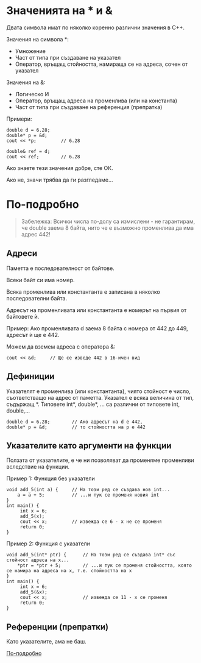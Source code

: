 # Значенията на * и &

Двата символа имат по няколко коренно различни значения в С++.

Значения на символа *:

- Умножение
- Част от типа при създаване на указател
- Оператор, връщащ стойността, намираща се на адреса, сочен от указател

Значения на &:

- Логическо И
- Оператор, връщащ адреса на променлива (или на константа)
- Част от типа при създаване на референция (препратка)

Примери:

    double d = 6.28;
    double* p = &d;
    cout << *p;         // 6.28

    double& ref = d;
    cout << ref;        // 6.28

Ако знаете тези значения добре, сте ОК.

Ако не, значи трябва да ги разгледаме...

# По-подробно

> Забележка: Всички числа по-долу са измислени - не гарантирам, че double заема 8 байта, нито че е възможно
променлива да има адрес 442!

## Адреси

Паметта е последователност от байтове.

Всеки байт си има номер.

Всяка променлива или константанта е записана в няколко последователни байта.

Адресът на променливата или константанта е номерът на първия от байтовете ѝ.

Пример: Ако променливата d заема 8 байта с номера от 442 до 449, адресът ѝ ще е 442.

Можем да вземем адреса с оператора &:

    cout << &d;     // Ще се изведе 442 в 16-ичен вид

## Дефиниции

Указателят е променлива (или константанта), чиято стойност е число, съответстващо на адрес от паметта.
Указател е всяка величина от тип, съдържащ *.
Типовете int\*, double\*, ... са различни от типовете int, double,...

    double d = 6.28;        // Ако адресът на d е 442,
    double* p = &d;         // то стойността на p е 442

## Указателите като аргументи на функции

Ползата от указателите, е че ни позволяват да променяме променливи вследствие на функции.

Пример 1: Функция без указатели

    void add_5(int a) {     // На този ред се създава нов int...
        a = a + 5;          // ...и тук се променя новия int
    }
    int main() {
         int x = 6;
         add_5(x);
         cout << x;         // извежда се 6 - х не се променя
         return 0;
    }

Пример 2: Функция с указатели

    void add_5(int* ptr) {      // На този ред се създава int* със стойност адреса на х...
        *ptr = *ptr + 5;        // ...и тук се променя стойността, която се намира на адреса на х, т.е. стойността на х
    }
    int main() {
         int x = 6;
         add_5(&x);
         cout << x;             // извежда се 11 - х се променя
         return 0;
    }

## Референции (препратки)

Като указателите, ама не баш.

[По-подробно](https://github.com/Scorpion333/fmi-textbook/blob/master/Константи%2C%20референции%2C%20указатели/Референции.md)
